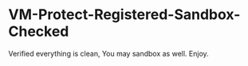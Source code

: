 # VM-Protect-Registered-Sandbox-Checked
 Verified everything is clean, You may sandbox as well. Enjoy.

